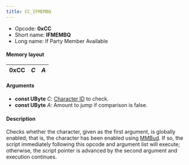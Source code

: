 ```yaml
---
title: CC_IFMEMBQ
---
```


- Opcode: **0xCC**
- Short name: **IFMEMBQ**
- Long name: If Party Member Available

#### Memory layout

| 0xCC | *C* | *A* |
|------|-----|-----|

#### Arguments

- **const UByte** *C*: [Character ID](../../Character_ID.md) to check.
- **const UByte** *A*: Amount to jump if comparison is false.

#### Description

Checks whether the character, given as the first argument, is globally enabled; that is, the character has been enabled using [MMBud](CD_MMBud.md). If so, the script immediately following this opcode and argument list will execute; otherwise, the script pointer is advanced by the second argument and execution continues.
